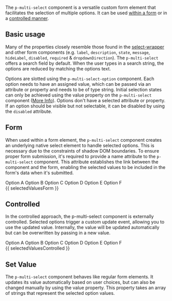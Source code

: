 <ComponentHeading name="Multi Select"></ComponentHeading>

The `p-multi-select` component is a versatile custom form element that facilitates the selection of multiple options. It
can be used [within a form](components/multi-select/examples#form) or in a
[controlled manner](components/multi-select/examples#controlled).

<TableOfContents></TableOfContents>

## Basic usage

Many of the properties closely resemble those found in the [select-wrapper](components/select-wrapper/examples) and
other form components (e.g. `label`, `description`, `state`, `message`, `hideLabel`, `disabled`, `required` &
`dropdownDirection`). The `p-multi-select` offers a search field by default. When the user types in a search string, the
options are reduced by matching the options text.

Options are slotted using the `p-multi-select-option` component. Each option needs to have an assigned value, which can
be passed via an attribute or property and needs to be of type string. Initial selection states can only be achieved
using the value property on the `p-multi-select` component ([More Info](components/multi-select/examples#set-value)).
Options don't have a selected attribute or property. If an option should be visible but not selectable, it can be
disabled by using the `disabled` attribute.

<Playground :markup="basic()" :config="config"></Playground>

## Form

When used within a form element, the `p-multi-select` component creates an underlying native select element to handle
selected options. This is necessary due to the constraints of shadow DOM boundaries. To ensure proper form submission,
it's required to provide a name attribute to the `p-multi-select` component. This attribute establishes the link between
the component and the form, enabling the selected values to be included in the form's data when it's submitted.

<Playground :frameworkMarkup="formExample" :config="{ ...config, withoutDemo: true }">
  <form @submit.prevent="onSubmit">
    <p-multi-select name="options" label="Some Label" :theme="theme">
      <p-multi-select-option value="a">Option A</p-multi-select-option>
      <p-multi-select-option value="b">Option B</p-multi-select-option>
      <p-multi-select-option value="c">Option C</p-multi-select-option>
      <p-multi-select-option value="d">Option D</p-multi-select-option>
      <p-multi-select-option value="e">Option E</p-multi-select-option>
      <p-multi-select-option value="f">Option F</p-multi-select-option>
    </p-multi-select>
    <br>
    <PlaygroundButton name="Submit" type="submit"></PlaygroundButton>
    <p-text :theme="theme" style="display: inline-block;">{{ selectedValuesForm }}</p-text>
  </form>
</Playground>

## Controlled

In the controlled approach, the p-multi-select component is externally controlled. Selected options trigger a custom
update event, allowing you to use the updated value. Internally, the value will be updated automatically but can be
overwritten by passing in a new value.

<Playground :frameworkMarkup="controlledExample" :config="{ ...config, withoutDemo: true }">
<p-multi-select name="options" label="Some Label" :theme="theme" @update="updateControlledExample">
  <p-multi-select-option value="a">Option A</p-multi-select-option>
  <p-multi-select-option value="b">Option B</p-multi-select-option>
  <p-multi-select-option value="c">Option C</p-multi-select-option>
  <p-multi-select-option value="d">Option D</p-multi-select-option>
  <p-multi-select-option value="e">Option E</p-multi-select-option>
  <p-multi-select-option value="f">Option F</p-multi-select-option>
</p-multi-select>
<br>
<p-text :theme="theme">{{ selectedValuesControlled }}</p-text>
</Playground>

## Set Value

The `p-multi-select` component behaves like regular form elements. It updates its value automatically based on user
choices, but can also be changed manually by using the value property. This property takes an array of strings that
represent the selected option values.

<Playground :frameworkMarkup="dynamicExample" :config="{ ...config, withoutDemo: true }">
  <PlaygroundInput type="text" placeholder="e.g. 1,2" v-model="valueInput" name="Value"></PlaygroundInput>
  <br>
  <br>
  <PlaygroundButton name="Set Value" @click="setMultiSelectValue()"></PlaygroundButton>
  <PlaygroundButton name="Reset value" @click="valueInput = '', setMultiSelectValue()"></PlaygroundButton>
  <br>
  <br>
  <p-multi-select name="options" label="Some Label" ref="multiSelect" :theme="theme" v-html="getOptions(amountOfOptions)" @update="(e) => valueInput = e.target.value">
  </p-multi-select> 
  <br>
  <PlaygroundButton name="Add option" @click="amountOfOptions++"></PlaygroundButton>
  <PlaygroundButton name="Remove last option" @click="amountOfOptions--"></PlaygroundButton>
</Playground>

<script lang="ts">
import Vue from 'vue';
import { ref, onMounted } from 'vue';
import Component from 'vue-class-component'; 
import {getMultiSelectCodeSamples} from "shared/src"; 
import type { Theme } from '@/models';

@Component
export default class Code extends Vue {
  config = { themeable: true, overflowX: 'visible' };

  get theme(): Theme {
    return this.$store.getters.playgroundTheme;
  }

  $refs!: {
    multiSelect: HTMLElement
  }

  mounted() {
    this.setMultiSelectValue();
  }


  dynamicExample = getMultiSelectCodeSamples('example-dynamic');
  controlledExample = getMultiSelectCodeSamples('example-controlled');
  formExample = getMultiSelectCodeSamples('default');

  basic() {
    return `<p-multi-select name="name" label="Some Label" description="Some description" theme="${this.theme}" required>
  <p-multi-select-option value="a">Option A</p-multi-select-option>
  <p-multi-select-option value="b">Option B</p-multi-select-option>
  <p-multi-select-option value="c">Option C</p-multi-select-option>
  <p-multi-select-option value="d">Option D</p-multi-select-option>
  <p-multi-select-option value="e">Option E</p-multi-select-option>
  <p-multi-select-option value="f">Option F</p-multi-select-option>
</p-multi-select>`;
  }

  selectedValuesForm = 'Last submitted data: none';
  onSubmit(e) {
    const formData = new FormData(e.target);
    this.selectedValuesForm = `Last submitted data: ${
      Array.from(formData.entries(), ([_, value]) => value)
        .join(', ') || 'none'
    }`;
  }
 
  valueInput = '';
  amountOfOptions = 3;
  getOptions = (amount = 3) => Array.from(Array(amount), (_, i) => `<p-multi-select-option value="${i + 1}">Option ${i+1}</p-multi-select-option>`).join('\n  ');

  setMultiSelectValue() {
    this.$refs.multiSelect.value = this.valueInput.split(',')
  }
 
  selectedValuesControlled = 'Selected values: none';
  updateControlledExample(e) {
  console.log(e);
    this.selectedValuesControlled = `Selected values: ${e.target.value.join(', ') || 'none'}`;
  }

}
</script>
